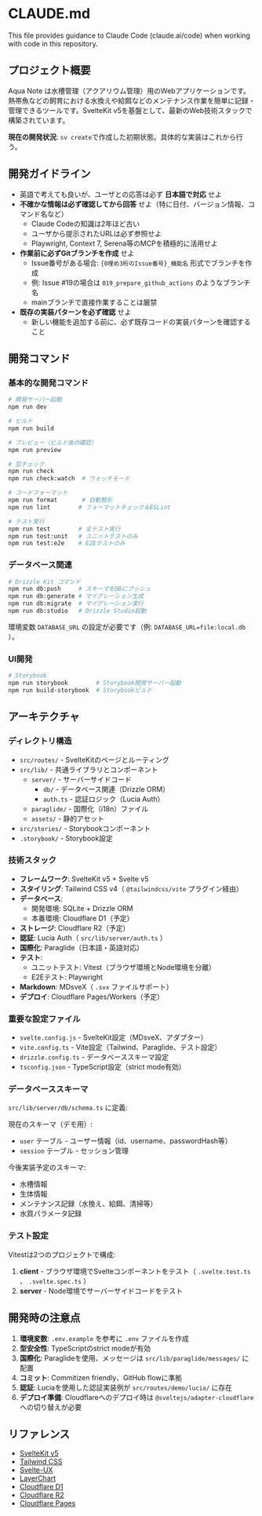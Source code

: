 # CLAUDE.md

This file provides guidance to Claude Code (claude.ai/code) when working with code in this repository.

## プロジェクト概要

Aqua Note は水槽管理（アクアリウム管理）用のWebアプリケーションです。熱帯魚などの飼育における水換えや給餌などのメンテナンス作業を簡単に記録・管理できるツールです。SvelteKit v5を基盤として、最新のWeb技術スタックで構築されています。

**現在の開発状況**: `sv create`で作成した初期状態。具体的な実装はこれから行う。

## 開発ガイドライン

- 英語で考えても良いが、ユーザとの応答は必ず **日本語で対応** せよ
- **不確かな情報は必ず確認してから回答** せよ（特に日付、バージョン情報、コマンド名など）
  - Claude Codeの知識は2年ほど古い
  - ユーザから提示されたURLは必ず参照せよ
  - Playwright, Context 7, Serena等のMCPを積極的に活用せよ
- **作業前に必ずGitブランチを作成** せよ
  - Issue番号がある場合: `{0埋め3桁のIssue番号}_機能名` 形式でブランチを作成
  - 例: Issue #19の場合は `019_prepare_github_actions` のようなブランチ名
  - mainブランチで直接作業することは厳禁
- **既存の実装パターンを必ず確認** せよ
  - 新しい機能を追加する前に、必ず既存コードの実装パターンを確認すること

## 開発コマンド

### 基本的な開発コマンド

```bash
# 開発サーバー起動
npm run dev

# ビルド
npm run build

# プレビュー（ビルド後の確認）
npm run preview

# 型チェック
npm run check
npm run check:watch  # ウォッチモード

# コードフォーマット
npm run format       # 自動整形
npm run lint        # フォーマットチェック＆ESLint

# テスト実行
npm run test        # 全テスト実行
npm run test:unit   # ユニットテストのみ
npm run test:e2e    # E2Eテストのみ
```

### データベース関連

```bash
# Drizzle Kit コマンド
npm run db:push     # スキーマをDBにプッシュ
npm run db:generate # マイグレーション生成
npm run db:migrate  # マイグレーション実行
npm run db:studio   # Drizzle Studio起動
```

環境変数 `DATABASE_URL` の設定が必要です（例: `DATABASE_URL=file:local.db` ）。

### UI開発

```bash
# Storybook
npm run storybook        # Storybook開発サーバー起動
npm run build-storybook  # Storybookビルド
```

## アーキテクチャ

### ディレクトリ構造

- `src/routes/` - SvelteKitのページとルーティング
- `src/lib/` - 共通ライブラリとコンポーネント
  - `server/` - サーバーサイドコード
    - `db/` - データベース関連（Drizzle ORM）
    - `auth.ts` - 認証ロジック（Lucia Auth）
  - `paraglide/` - 国際化（i18n）ファイル
  - `assets/` - 静的アセット
- `src/stories/` - Storybookコンポーネント
- `.storybook/` - Storybook設定

### 技術スタック

- **フレームワーク**: SvelteKit v5 + Svelte v5
- **スタイリング**: Tailwind CSS v4（ `@tailwindcss/vite` プラグイン経由）
- **データベース**:
  - 開発環境: SQLite + Drizzle ORM
  - 本番環境: Cloudflare D1（予定）
- **ストレージ**: Cloudflare R2（予定）
- **認証**: Lucia Auth（ `src/lib/server/auth.ts` ）
- **国際化**: Paraglide（日本語・英語対応）
- **テスト**:
  - ユニットテスト: Vitest（ブラウザ環境とNode環境を分離）
  - E2Eテスト: Playwright
- **Markdown**: MDsveX（ `.svx` ファイルサポート）
- **デプロイ**: Cloudflare Pages/Workers（予定）

### 重要な設定ファイル

- `svelte.config.js` - SvelteKit設定（MDsveX、アダプター）
- `vite.config.ts` - Vite設定（Tailwind、Paraglide、テスト設定）
- `drizzle.config.ts` - データベーススキーマ設定
- `tsconfig.json` - TypeScript設定（strict mode有効）

### データベーススキーマ

`src/lib/server/db/schema.ts` に定義:

現在のスキーマ（デモ用）:

- `user` テーブル - ユーザー情報（id、username、passwordHash等）
- `session` テーブル - セッション管理

今後実装予定のスキーマ:

- 水槽情報
- 生体情報
- メンテナンス記録（水換え、給餌、清掃等）
- 水質パラメータ記録

### テスト設定

Vitestは2つのプロジェクトで構成:

1. **client** - ブラウザ環境でSvelteコンポーネントをテスト（ `.svelte.test.ts` 、 `.svelte.spec.ts` ）
2. **server** - Node環境でサーバーサイドコードをテスト

## 開発時の注意点

1. **環境変数**: `.env.example` を参考に `.env` ファイルを作成
2. **型安全性**: TypeScriptのstrict modeが有効
3. **国際化**: Paraglideを使用、メッセージは `src/lib/paraglide/messages/` に配置
4. **コミット**: Commitizen friendly、GitHub flowに準拠
5. **認証**: Luciaを使用した認証実装例が `src/routes/demo/lucia/` に存在
6. **デプロイ準備**: Cloudflareへのデプロイ時は `@sveltejs/adapter-cloudflare` への切り替えが必要

## リファレンス

- [SvelteKit v5](https://svelte.jp/docs/kit/introduction)
- [Tailwind CSS](https://tailwindcss.com/docs/installation/using-vite)
- [Svelte-UX](https://svelte-ux.techniq.dev)
- [LayerChart](https://www.layerchart.com)
- [Cloudflare D1](https://developers.cloudflare.com/d1/)
- [Cloudflare R2](https://developers.cloudflare.com/r2/)
- [Cloudflare Pages](https://developers.cloudflare.com/pages/)
